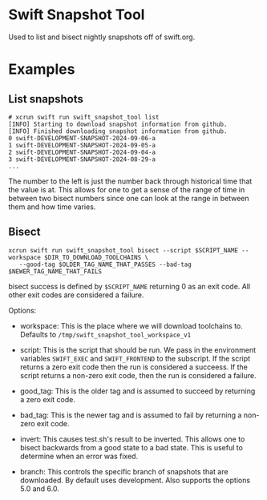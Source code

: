 
# Swift Snapshot Tool

Used to list and bisect nightly snapshots off of swift.org.

# Examples

## List snapshots

```
# xcrun swift run swift_snapshot_tool list
[INFO] Starting to download snapshot information from github. 
[INFO] Finished downloading snapshot information from github. 
0 swift-DEVELOPMENT-SNAPSHOT-2024-09-06-a
1 swift-DEVELOPMENT-SNAPSHOT-2024-09-05-a
2 swift-DEVELOPMENT-SNAPSHOT-2024-09-04-a
3 swift-DEVELOPMENT-SNAPSHOT-2024-08-29-a
...
```

The number to the left is just the number back through historical time that the
value is at. This allows for one to get a sense of the range of time in between
two bisect numbers since one can look at the range in between them and how time
varies.

## Bisect

```
xcrun swift run swift_snapshot_tool bisect --script $SCRIPT_NAME --workspace $DIR_TO_DOWNLOAD_TOOLCHAINS \
   --good-tag $OLDER_TAG_NAME_THAT_PASSES --bad-tag $NEWER_TAG_NAME_THAT_FAILS
```

bisect success is defined by `$SCRIPT_NAME` returning 0 as an exit code. All
other exit codes are considered a failure.

Options:

- workspace: This is the place where we will download toolchains to. Defaults to
  `/tmp/swift_snapshot_tool_workspace_v1`

- script: This is the script that should be run. We pass in the environment
  variables `SWIFT_EXEC` and `SWIFT_FRONTEND` to the subscript. If the script
  returns a zero exit code then the run is considered a succeess. If the script
  returns a non-zero exit code, then the run is considered a failure.

- good_tag: This is the older tag and is assumed to succeed by returning a zero
  exit code.

- bad_tag: This is the newer tag and is assumed to fail by returning a non-zero
  exit code.

- invert: This causes test.sh's result to be inverted. This allows one to bisect
  backwards from a good state to a bad state. This is useful to determine when
  an error was fixed.

- branch: This controls the specific branch of snapshots that are downloaded. By
  default uses development. Also supports the options 5.0 and 6.0.
